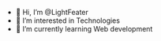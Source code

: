 - 👋 Hi, I’m @LightFeater
- 👀 I’m interested in Technologies
- 🌱 I’m currently learning Web development

<!---
LightFeater/LightFeater is a ✨ special ✨ repository because its `README.md` (this file) appears on your GitHub profile.
You can click the Preview link to take a look at your changes.
--->
